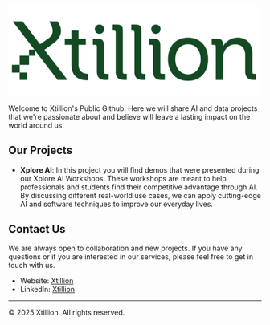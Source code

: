 <img src="../img/logo.png" alt="Xtillion Logo" width="500"/>


Welcome to Xtillion's Public Github. Here we will share AI and data projects that we're passionate about and believe will leave a lasting impact on the world around us.

## Our Projects
- **Xplore AI**: In this project you will find demos that were presented during our Xplore AI Workshops. These workshops are meant to help professionals and students find their competitive advantage through AI. By discussing different real-world use cases, we can apply cutting-edge AI and software techniques to improve our everyday lives. 


## Contact Us

We are always open to collaboration and new projects. If you have any questions or if you are interested in our services, please feel free to get in touch with us.

- Website: [Xtillion](https://www.xtillion.com/)
- LinkedIn: [Xtillion](https://www.linkedin.com/company/xtillion/)

---
© 2025 Xtillion. All rights reserved.